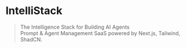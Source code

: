# IntelliStack

> The Intelligence Stack for Building AI Agents  
Prompt & Agent Management SaaS powered by Next.js, Tailwind, ShadCN.